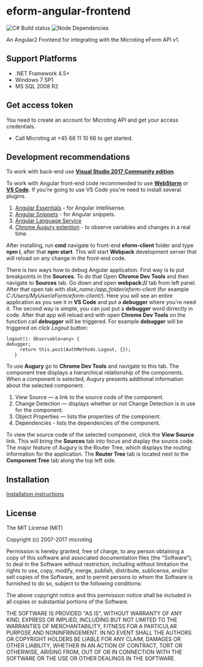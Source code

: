 # eform-angular-frontend 
![C# Build status](https://microtingas2017.visualstudio.com/_apis/public/build/definitions/5f551ab2-01ab-4204-8efa-06be93328bc1/5/badge)
![Node Dependencies](https://david-dm.org/microting/eform-angular-frontend/eform-client.svg)

An Angular2 Frontend for integrating with the Microting eForm API v1.

## Support Platforms

 - .NET Framework 4.5+
 - Windows 7 SP1
 - MS SQL 2008 R2

## Get access token

You need to create an account for Microting API and get your access credentials.

 - Call Microting at +45 66 11 10 66 to get started.

## Development recommendations

To work with back-end use <a href="https://www.visualstudio.com/vs/community/">**Visual Studio 2017 Community edition**</a>.

To work with Angular front-end code recommended to use <a href="https://www.jetbrains.com/webstorm/">**WebStorm**</a> or <a href="https://code.visualstudio.com">**VS Code**</a>. If you're going to use VS Code you're need to install several plugins.

1. <a href="https://marketplace.visualstudio.com/items?itemName=johnpapa.angular-essentials"> Angular Essentials</a>  - for Angular intellisense.
2. <a href="https://marketplace.visualstudio.com/items?itemName=Mikael.Angular-BeastCode">Angular Snippets</a>  - for Angular snippets.
3. <a href="https://marketplace.visualstudio.com/items?itemName=johnpapa.angular-essentials"> Angular Language Service</a> 
4. <a href="https://augury.angular.io/"> Chrome Augury extention</a> - to observe variables and changes in a real time.

After installing, run **cmd** navigate to front-end **eform-client** folder and type **npm i**, after that **npm start**. This will start **Webpack** development server that will reload on any change in the front-end code.

There is two ways how to debug Angular application. 
First way is to put breakpoints in the **Sources**. To do that Open **Chrome Dev Tools** and then navigate to **Sources** tab. Go down and open **webpack://** tab from left panel. After that open tab with *disk_name:/app_folder/eform-client* (for example *C:/Users/MyUser/eForm/eform-client/*). Here you will see an entire application as you see it in **VS Code** and put a **debugger** where you're need it.
The second way is simple, you can just put a **debugger** word dirrectly in code. After that app will reload and with open **Chrome Dev Tools** on the function call **debugger** will be triggered. 
For example **debugger** will be triggered on click *Logout* button:

```
logout(): Observable<any> {
debugger;
     return this.post(AuthMethods.Logout, {});
   }
```

To use **Augury** go to **Chrome Dev Tools** and navigate to this tab. 
The component tree displays a hierarchical relationship of the components. When a component is selected, Augury presents additional information about the selected component.

1) View Source — a link to the source code of the component.
2) Change Detection — displays whether or not Change Detection is in use for the component.
3) Object Properties — lists the properties of the component.
4) Dependencies - lists the dependencies of the component.

To view the source code of the selected component, click the **View Source** link. This will bring the **Sources** tab into focus and display the source code.
The major feature of Augury is the Router Tree, which displays the routing information for the application. The **Router Tree** tab is located next to the **Component Tree** tab along the top left side.
  
  
## Installation
  
[Installation instructions](docs/install.md)
                                                                                      
## License

The MIT License (MIT)

Copyright (c) 2007-2017 microting

Permission is hereby granted, free of charge, to any person obtaining a copy
of this software and associated documentation files (the "Software"), to deal
in the Software without restriction, including without limitation the rights
to use, copy, modify, merge, publish, distribute, sublicense, and/or sell
copies of the Software, and to permit persons to whom the Software is
furnished to do so, subject to the following conditions:

The above copyright notice and this permission notice shall be included in all
copies or substantial portions of the Software.

THE SOFTWARE IS PROVIDED "AS IS", WITHOUT WARRANTY OF ANY KIND, EXPRESS OR
IMPLIED, INCLUDING BUT NOT LIMITED TO THE WARRANTIES OF MERCHANTABILITY,
FITNESS FOR A PARTICULAR PURPOSE AND NONINFRINGEMENT. IN NO EVENT SHALL THE
AUTHORS OR COPYRIGHT HOLDERS BE LIABLE FOR ANY CLAIM, DAMAGES OR OTHER
LIABILITY, WHETHER IN AN ACTION OF CONTRACT, TORT OR OTHERWISE, ARISING FROM,
OUT OF OR IN CONNECTION WITH THE SOFTWARE OR THE USE OR OTHER DEALINGS IN THE
SOFTWARE.
